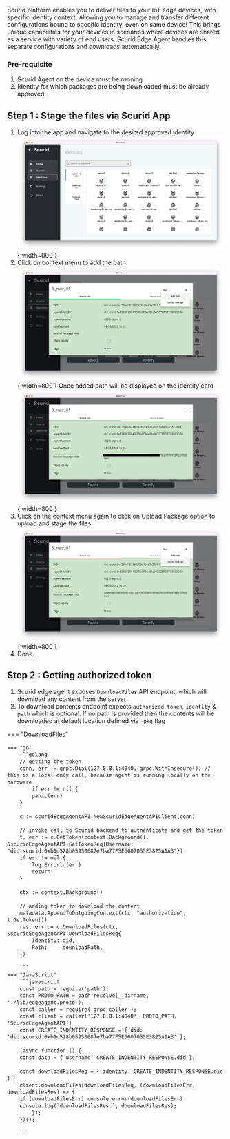 Scurid platform enables you to deliver files to your IoT edge devices, with specific identity context. Allowing you to manage and transfer different configurations bound to specific identity, even on same device! This brings unique capabilities for your devices in scenarios where devices are shared as a service with variety of end users. Scurid Edge Agent handles this separate configurations and downloads automatically.

### Pre-requisite
1. Scurid Agent on the device must be running
2. Identity for which packages are being downloaded must be already approved.  

## Step 1 :  Stage the files via Scurid App
1. Log into the app and navigate to the desired approved identity ![approved identity](img/approvedIdentityForUpload.png){ width=800 }
2. Click on context menu to add the path ![context menu - add path](img/contextMenuAddPath.png){ width=800 }
Once added path will be displayed on the identity card  ![context menu - add path](img/approvedIdentityWithPath.png){ width=800 }
3. Click on the context menu again to click on Upload Package option to upload and stage the files ![context menu - add path](img/uploadPackage.png){ width=800 }
4. Done.

## Step 2 :  Getting authorized token
1. Scurid edge agent exposes `DownloadFiles` API endpoint, which will download any content from the server
2. To download contents endpoint expects `authorized token`,  `identity` & `path` which is optional. If no path is provided then the contents will be downloaded at default location defined via `-pkg` flag

=== "DownloadFiles"

    === "go"
        ```golang
        // getting the token
        conn, err := grpc.Dial(127.0.0.1:4040, grpc.WithInsecure()) // this is a local only call, because agent is running locally on the hardware
	        if err != nil {
		    panic(err)
	    }
        
	    c := scuridEdgeAgentAPI.NewScuridEdgeAgentAPIClient(conn)

        // invoke call to Scurid backend to authenticate and get the token
	    t, err := c.GetToken(context.Background(), &scuridEdgeAgentAPI.GetTokenReq{Username: "did:scurid:0xb1d528b05950687e7ba77F5E6607055E3825A1A3"})
	    if err != nil {
		    log.Errorln(err)
		    return
        }

	    ctx := context.Background()

        // adding token to download the content
	    metadata.AppendToOutgoingContext(ctx, "authorization", t.GetToken())
	    res, err := c.DownloadFiles(ctx, &scuridEdgeAgentAPI.DownloadFilesReq{
		    Identity: did,
		    Path:     downloadPath,
        })

        ```
    === "JavaScript"
        ```javascript
        const path = require('path');
        const PROTO_PATH = path.resolve(__dirname, './lib/edgeagent.proto');
        const caller = require('grpc-caller');
        const client = caller('127.0.0.1:4040', PROTO_PATH, 'ScuridEdgeAgentAPI')
        const CREATE_INDENTITY_RESPONSE = { did: 'did:scurid:0xb1d528b05950687e7ba77F5E6607055E3825A1A3' };

        (async function () {
        const data = { username: CREATE_INDENTITY_RESPONSE.did };
        
        const downloadFilesReq = { identity: CREATE_INDENTITY_RESPONSE.did };
        client.downloadFiles(downloadFilesReq, (downloadFilesErr, downloadFilesRes) => {
        if (downloadFilesErr) console.error(downloadFilesErr)
        console.log(`downloadFilesRes:`, downloadFilesRes);
            });
        })();

        ```